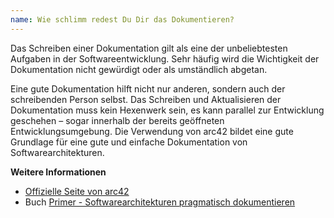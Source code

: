 ```yaml
---
name: Wie schlimm redest Du Dir das Dokumentieren?
---
```

Das Schreiben einer Dokumentation gilt als eine der unbeliebtesten Aufgaben in der Softwareentwicklung. Sehr häufig wird die Wichtigkeit der Dokumentation nicht gewürdigt oder als umständlich abgetan.

Eine gute Dokumentation hilft nicht nur anderen, sondern auch der schreibenden Person selbst. Das Schreiben und Aktualisieren der Dokumentation muss kein Hexenwerk sein, es kann parallel zur Entwicklung geschehen &ndash; sogar innerhalb der bereits geöffneten Entwicklungsumgebung. Die Verwendung von arc42 bildet eine gute Grundlage für eine gute und einfache Dokumentation von Softwarearchitekturen.

**Weitere Informationen**

* [Offizielle Seite von arc42](https://arc42.org/)
* Buch [Primer - Softwarearchitekturen pragmatisch dokumentieren](https://leanpub.com/arc42-primer)
